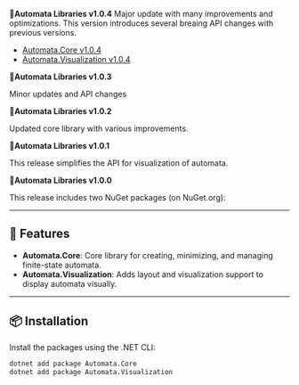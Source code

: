 ﻿  🎉**Automata Libraries v1.0.4**
  Major update with many improvements and optimizations. This version introduces several breaing API changes with previous versions.

- [Automata.Core v1.0.4](https://www.nuget.org/packages/Automata.Core)  
- [Automata.Visualization v1.0.4](https://www.nuget.org/packages/Automata.Visualization)  

 🎉**Automata Libraries v1.0.3**  
 
 Minor updates and API changes 

 🎉**Automata Libraries v1.0.2**   
 
 Updated core library with various improvements. 

 🎉**Automata Libraries v1.0.1**  
 
 This release simplifies the API for visualization of automata. 

🎉**Automata Libraries v1.0.0**   

This release includes two NuGet packages (on NuGet.org):  

---

## 🚀 Features  
- **Automata.Core**: Core library for creating, minimizing, and managing finite-state automata.  
- **Automata.Visualization**: Adds layout and visualization support to display automata visually.  

---

## 📦 Installation  
Install the packages using the .NET CLI:

```bash
dotnet add package Automata.Core
dotnet add package Automata.Visualization